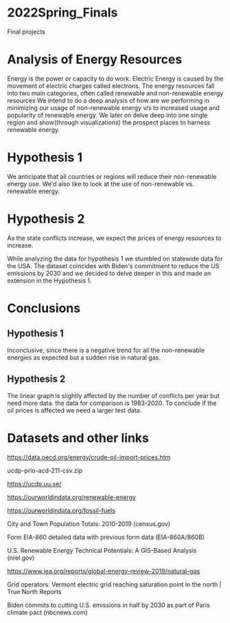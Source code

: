 # 2022Spring_Finals
Final projects
# Analysis of Energy Resources
Energy is the power or capacity to do work.
Electric Energy is caused by the movement of electric charges called electrons.
The energy resources fall into two main categories, often called renewable and non-renewable energy resources
We intend to do a deep analysis of how are we performing in minimizing our usage of non-renewable energy v/s to increased usage and popularity of renewable energy. We later on delve deep into one single region and show(through visualizations) the prospect places to harness renewable energy.

# Hypothesis 1
We anticipate that all countries or regions will reduce their non-renewable energy use. We'd also like to look at the use of non-renewable vs. renewable energy.

# Hypothesis 2
As the state conflicts increase, we expect the prices of energy resources to increase.

While analyzing the data for hypothesis 1 we stumbled on statewide data for the USA. The dataset coincides with Biden's commitment to reduce the US emissions by 2030 and we decided to delve deeper in this and made an extension in the Hypothesis 1.

# Conclusions
## Hypothesis 1
Inconclusive, since there is a negative trend for all the non-renewable energies as expected but a sudden rise in natural gas.

## Hypothesis 2
The linear graph is slightly affected by the number of conflicts per year but need more data. the data for comparison is 1983-2020. To conclude if the oil prices is affected we need a larger test data.


# Datasets and other links
https://data.oecd.org/energy/crude-oil-import-prices.htm

ucdp-prio-acd-211-csv.zip

https://ucdp.uu.se/

https://ourworldindata.org/renewable-energy

https://ourworldindata.org/fossil-fuels

City and Town Population Totals: 2010-2019 (census.gov)

Form EIA-860 detailed data with previous form data (EIA-860A/860B)

U.S. Renewable Energy Technical Potentials: A GIS-Based Analysis (nrel.gov)

https://www.iea.org/reports/global-energy-review-2019/natural-gas

Grid operators: Vermont electric grid reaching saturation point in the north | True North Reports

Biden commits to cutting U.S. emissions in half by 2030 as part of Paris climate pact (nbcnews.com)

